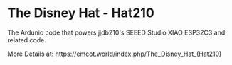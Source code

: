 # The Disney Hat - Hat210
 The Ardunio code that powers jjdb210's SEEED Studio XIAO ESP32C3 and related code.

 More Details at: https://emcot.world/index.php/The_Disney_Hat_(Hat210) 